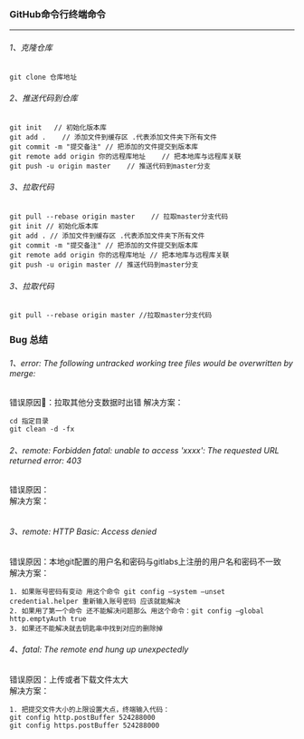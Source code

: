 ### GitHub命令行终端命令
---
###### 1、克隆仓库
```
git clone 仓库地址
```
###### 2、推送代码到仓库
```
git init   // 初始化版本库
git add .    // 添加文件到缓存区 .代表添加文件夹下所有文件
git commit -m "提交备注" // 把添加的文件提交到版本库
git remote add origin 你的远程库地址    // 把本地库与远程库关联
git push -u origin master    // 推送代码到master分支
```
###### 3、拉取代码
```
git pull --rebase origin master    // 拉取master分支代码
git init // 初始化版本库
git add . // 添加文件到缓存区 .代表添加文件夹下所有文件
git commit -m "提交备注" // 把添加的文件提交到版本库
git remote add origin 你的远程库地址 // 把本地库与远程库关联
git push -u origin master // 推送代码到master分支
```
###### 3、拉取代码
```
git pull --rebase origin master //拉取master分支代码
```

### Bug 总结
###### 1、error: The following untracked working tree files would be overwritten by merge:
错误原因：拉取其他分支数据时出错
解决方案：

```
cd 指定目录  
git clean -d -fx
```
###### 2、remote: Forbidden fatal: unable to access 'xxxx': The requested URL returned error: 403
错误原因：  
解决方案：

```
```

###### 3、remote: HTTP Basic: Access denied
错误原因：本地git配置的用户名和密码与gitlabs上注册的用户名和密码不一致  
解决方案：

```
1. 如果账号密码有变动 用这个命令 git config –system –unset credential.helper 重新输入账号密码 应该就能解决 
2. 如果用了第一个命令 还不能解决问题那么 用这个命令：git config –global http.emptyAuth true
3. 如果还不能解决就去钥匙串中找到对应的删除掉
```

###### 4、fatal: The remote end hung up unexpectedly
错误原因：上传或者下载文件太大  
解决方案：

```
1. 把提交文件大小的上限设置大点，终端输入代码：
git config http.postBuffer 524288000
git config https.postBuffer 524288000
```